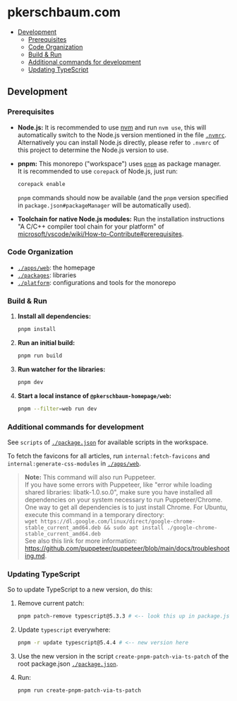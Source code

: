 # pkerschbaum.com <!-- omit in toc -->

- [Development](#development)
  - [Prerequisites](#prerequisites)
  - [Code Organization](#code-organization)
  - [Build \& Run](#build--run)
  - [Additional commands for development](#additional-commands-for-development)
  - [Updating TypeScript](#updating-typescript)

## Development

### Prerequisites

- **Node.js:** It is recommended to use [nvm](https://github.com/nvm-sh/nvm) and run `nvm use`, this will automatically switch to the Node.js version mentioned in the file [`.nvmrc`](./.nvmrc).  
   Alternatively you can install Node.js directly, please refer to `.nvmrc` of this project to determine the Node.js version to use.
- **pnpm:** This monorepo ("workspace") uses [`pnpm`](https://pnpm.io/) as package manager.  
  It is recommended to use `corepack` of Node.js, just run:

  ```sh
  corepack enable
  ```

  `pnpm` commands should now be available (and the `pnpm` version specified in `package.json#packageManager` will be automatically used).

- **Toolchain for native Node.js modules:** Run the installation instructions "A C/C++ compiler tool chain for your platform" of [microsoft/vscode/wiki/How-to-Contribute#prerequisites](https://github.com/microsoft/vscode/wiki/How-to-Contribute#prerequisites).

### Code Organization

- [`./apps/web`](./apps/web): the homepage
- [`./packages`](./packages): libraries
- [`./platform`](./platform): configurations and tools for the monorepo

### Build & Run

1. **Install all dependencies:**

   ```sh
   pnpm install
   ```

1. **Run an initial build:**

   ```sh
   pnpm run build
   ```

1. **Run watcher for the libraries:**

   ```sh
   pnpm dev
   ```

1. **Start a local instance of `@pkerschbaum-homepage/web`:**

   ```sh
   pnpm --filter=web run dev
   ```

### Additional commands for development

See `scripts` of [`./package.json`](./package.json) for available scripts in the workspace.

To fetch the favicons for all articles, run `internal:fetch-favicons` and `internal:generate-css-modules` in [`./apps/web`](./apps/web).

> **Note:** This command will also run Puppeteer.  
> If you have some errors with Puppeteer, like "error while loading shared libraries: libatk-1.0.so.0", make sure you have installed all dependencies on your system necessary to run Puppeteer/Chrome.  
> One way to get all dependencies is to just install Chrome. For Ubuntu, execute this command in a temporary directory:  
> `wget https://dl.google.com/linux/direct/google-chrome-stable_current_amd64.deb && sudo apt install ./google-chrome-stable_current_amd64.deb`  
> See also this link for more information: <https://github.com/puppeteer/puppeteer/blob/main/docs/troubleshooting.md>.

### Updating TypeScript

So to update TypeScript to a new version, do this:

1. Remove current patch:

   ```bash
   pnpm patch-remove typescript@5.3.3 # <-- look this up in package.json#pnpm#patchedDependencies
   ```

1. Update `typescript` everywhere:

   ```bash
   pnpm -r update typescript@5.4.4 # <-- new version here
   ```

1. Use the new version in the script `create-pnpm-patch-via-ts-patch` of the root package.json [`./package.json`](./package.json).

1. Run:

   ```bash
   pnpm run create-pnpm-patch-via-ts-patch
   ```
